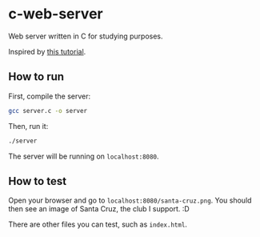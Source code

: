 # c-web-server
Web server written in C for studying purposes.

Inspired by [this tutorial](https://dev.to/jeffreythecoder/how-i-built-a-simple-http-server-from-scratch-using-c-739).

## How to run

First, compile the server:
```bash
gcc server.c -o server
```

Then, run it:
```bash
./server
```

The server will be running on `localhost:8080`.

## How to test
Open your browser and go to `localhost:8080/santa-cruz.png`. 
You should then see an image of Santa Cruz, the club I support. :D

There are other files you can test, such as `index.html`.

